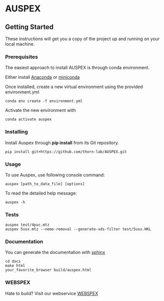 # AUSPEX

## Getting Started

These instructions will get you a copy of the project up and running on your local machine.

### Prerequisites

The easiest approach to install AUSPEX is through conda environment.

Either install [Anaconda](https://docs.anaconda.com/anaconda/install/) or [miniconda](https://docs.conda.io/projects/miniconda/en/latest/)

Once installed, create a new virtual environment using the provided environment.yml

```
conda env create -f environment.yml

```
Activate the new environment with
```
conda activate auspex
```


### Installing


Install Auspex through **pip install** from its Git repository.


```
pip install git+https://github.com/thorn-lab/AUSPEX.git
```

### Usage

To use Auspex, use following console command:

```
auspex [path_to_data_file] [options]
```

To read the detailed help message:

```
auspex -h
```


### Tests

```
auspex test/4puc.mtz
auspex 5usx.mtz --nemo-removal --generate-xds-filter test/5usx.HKL
```

### Documentation
You can generate the documentation with [sphinx](https://www.sphinx-doc.org/en/master/index.html)
```
cd docs
make html
your_favorite_browser build/auspex.html
```

### WEBSPEX
Hate to build?
Visit our webservice [WEBSPEX](https://auspex.de)

